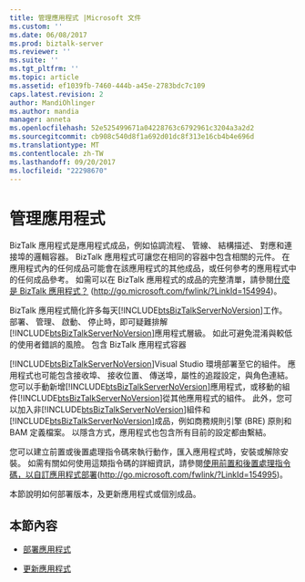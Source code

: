 ```yaml
---
title: 管理應用程式 |Microsoft 文件
ms.custom: ''
ms.date: 06/08/2017
ms.prod: biztalk-server
ms.reviewer: ''
ms.suite: ''
ms.tgt_pltfrm: ''
ms.topic: article
ms.assetid: ef1039fb-7460-444b-a45e-2783bdc7c109
caps.latest.revision: 2
author: MandiOhlinger
ms.author: mandia
manager: anneta
ms.openlocfilehash: 52e525499671a04228763c6792961c3204a3a2d2
ms.sourcegitcommit: cb908c540d8f1a692d01dc8f313e16cb4b4e696d
ms.translationtype: MT
ms.contentlocale: zh-TW
ms.lasthandoff: 09/20/2017
ms.locfileid: "22298670"
---
```

# <a name="managing-applications"></a>管理應用程式
BizTalk 應用程式是應用程式成品，例如協調流程、 管線、 結構描述、 對應和連接埠的邏輯容器。 BizTalk 應用程式可讓您在相同的容器中包含相關的元件。 在應用程式內的任何成品可能會在該應用程式的其他成品，或任何參考的應用程式中的任何成品參考。 如需可以在 BizTalk 應用程式的成品的完整清單，請參閱[什麼是 BizTalk 應用程式？](http://go.microsoft.com/fwlink/?LinkId=154994) (http://go.microsoft.com/fwlink/?LinkId=154994)。  
  
 BizTalk 應用程式簡化許多每天[!INCLUDE[btsBizTalkServerNoVersion](../includes/btsbiztalkservernoversion-md.md)]工作。 部署、 管理、 啟動、 停止時，即可疑難排解[!INCLUDE[btsBizTalkServerNoVersion](../includes/btsbiztalkservernoversion-md.md)]應用程式層級。 如此可避免混淆與較低的使用者錯誤的風險。 包含 BizTalk 應用程式容器  
  
 [!INCLUDE[btsBizTalkServerNoVersion](../includes/btsbiztalkservernoversion-md.md)]Visual Studio 環境部署至它的組件。 應用程式也可能包含接收埠、 接收位置、 傳送埠，屬性的追蹤設定，與角色連結。 您可以手動新增[!INCLUDE[btsBizTalkServerNoVersion](../includes/btsbiztalkservernoversion-md.md)]應用程式，或移動的組件[!INCLUDE[btsBizTalkServerNoVersion](../includes/btsbiztalkservernoversion-md.md)]從其他應用程式的組件。 此外，您可以加入非[!INCLUDE[btsBizTalkServerNoVersion](../includes/btsbiztalkservernoversion-md.md)]組件和[!INCLUDE[btsBizTalkServerNoVersion](../includes/btsbiztalkservernoversion-md.md)]成品，例如商務規則引擎 (BRE) 原則和 BAM 定義檔案。 以隱含方式，應用程式也包含所有目前的設定都由繫結。  
  
 您可以建立前置或後置處理指令碼來執行動作，匯入應用程式時，安裝或解除安裝。 如需有關如何使用這類指令碼的詳細資訊，請參閱[使用前置和後置處理指令碼，以自訂應用程式部署](http://go.microsoft.com/fwlink/?LinkId=154995)(http://go.microsoft.com/fwlink/?LinkId=154995)。  
  
 本節說明如何部署版本，及更新應用程式或個別成品。  
  
## <a name="in-this-section"></a>本節內容  
  
-   [部署應用程式](../technical-guides/deploying-an-application.md)  
  
-   [更新應用程式](../technical-guides/updating-an-application.md)
